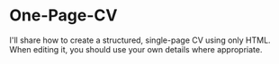 # One-Page-CV
I'll share how to create a structured, single-page CV using only HTML.
When editing it, you should use your own details where appropriate.

